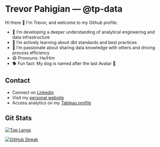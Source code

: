 # Trevor Pahigian — @tp-data

Hi there 👋 I'm Trevor, and welcome to my Github profile. 

- 🌱 I’m developing a deeper understanding of analytical engineering and data infrastructure
- 📖 I’m actively learning about dbt standards and best practices
- 🤖 I’m passionate about sharing data knowledge with others and driving process efficiency
- 😄 Pronouns: He/Him
- 🐕 Fun fact: My dog is named after the last Avatar 🌊 

## Contact
* Connect on [Linkedin]([url](https://www.linkedin.com/in/trevorpahigian/))
* Visit my [personal website]([url](https://www.trevorpahigian.com))
* Access analytics on my [Tableau profile]([url](https://public.tableau.com/app/profile/trevor7094))

## Git Stats

[![Top Langs](https://github-readme-stats.vercel.app/api/top-langs/?username=tp-data&hide=jupyter%20notebook&theme=dracula&layout=compact)](https://github.com/anuraghazra/github-readme-stats)

[![GitHub Streak](http://github-readme-streak-stats.herokuapp.com?user=tp-data&theme=dracula)](https://git.io/streak-stats)
